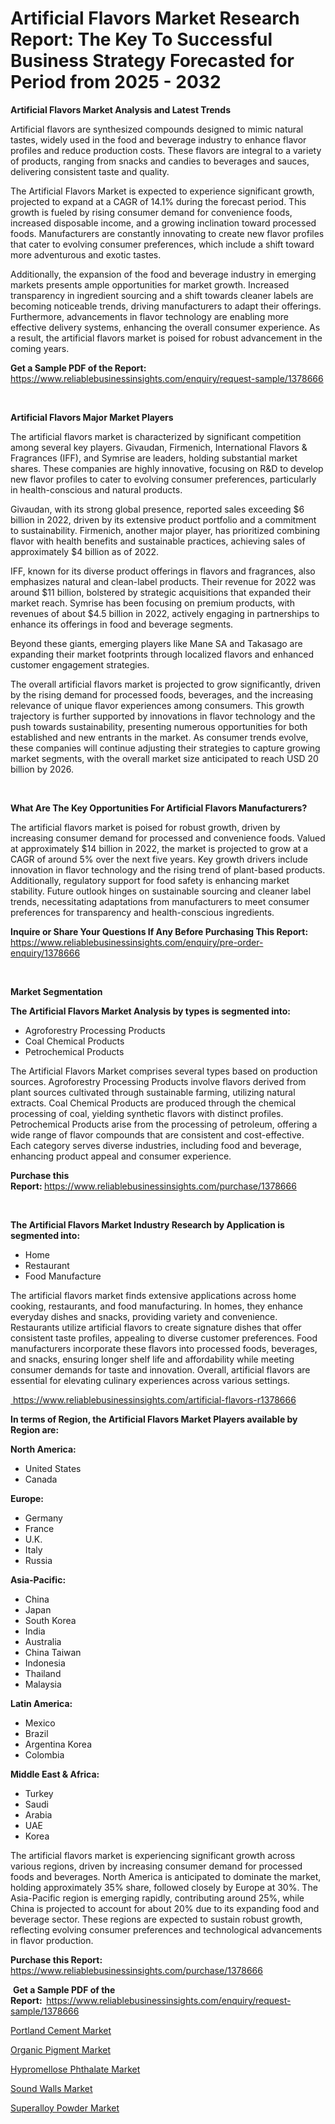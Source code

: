 <p><h1>Artificial Flavors Market Research Report: The Key To Successful Business Strategy Forecasted for Period from 2025 - 2032</h1></p><p><strong>Artificial Flavors Market Analysis and Latest Trends</strong></p>
<p><p>Artificial flavors are synthesized compounds designed to mimic natural tastes, widely used in the food and beverage industry to enhance flavor profiles and reduce production costs. These flavors are integral to a variety of products, ranging from snacks and candies to beverages and sauces, delivering consistent taste and quality.</p><p>The Artificial Flavors Market is expected to experience significant growth, projected to expand at a CAGR of 14.1% during the forecast period. This growth is fueled by rising consumer demand for convenience foods, increased disposable income, and a growing inclination toward processed foods. Manufacturers are constantly innovating to create new flavor profiles that cater to evolving consumer preferences, which include a shift toward more adventurous and exotic tastes.</p><p>Additionally, the expansion of the food and beverage industry in emerging markets presents ample opportunities for market growth. Increased transparency in ingredient sourcing and a shift towards cleaner labels are becoming noticeable trends, driving manufacturers to adapt their offerings. Furthermore, advancements in flavor technology are enabling more effective delivery systems, enhancing the overall consumer experience. As a result, the artificial flavors market is poised for robust advancement in the coming years.</p></p>
<p><strong>Get a Sample PDF of the Report:&nbsp;</strong> <a href="https://www.reliablebusinessinsights.com/enquiry/request-sample/1378666?utm_campaign=1847&utm_medium=2&utm_source=Github&utm_content=ia&utm_term=31032025&utm_id=artificial-flavors">https://www.reliablebusinessinsights.com/enquiry/request-sample/1378666</a></p>
<p>&nbsp;</p>
<p><strong>Artificial Flavors Major Market Players</strong></p>
<p><p>The artificial flavors market is characterized by significant competition among several key players. Givaudan, Firmenich, International Flavors & Fragrances (IFF), and Symrise are leaders, holding substantial market shares. These companies are highly innovative, focusing on R&D to develop new flavor profiles to cater to evolving consumer preferences, particularly in health-conscious and natural products.</p><p>Givaudan, with its strong global presence, reported sales exceeding $6 billion in 2022, driven by its extensive product portfolio and a commitment to sustainability. Firmenich, another major player, has prioritized combining flavor with health benefits and sustainable practices, achieving sales of approximately $4 billion as of 2022. </p><p>IFF, known for its diverse product offerings in flavors and fragrances, also emphasizes natural and clean-label products. Their revenue for 2022 was around $11 billion, bolstered by strategic acquisitions that expanded their market reach. Symrise has been focusing on premium products, with revenues of about $4.5 billion in 2022, actively engaging in partnerships to enhance its offerings in food and beverage segments.</p><p>Beyond these giants, emerging players like Mane SA and Takasago are expanding their market footprints through localized flavors and enhanced customer engagement strategies. </p><p>The overall artificial flavors market is projected to grow significantly, driven by the rising demand for processed foods, beverages, and the increasing relevance of unique flavor experiences among consumers. This growth trajectory is further supported by innovations in flavor technology and the push towards sustainability, presenting numerous opportunities for both established and new entrants in the market. As consumer trends evolve, these companies will continue adjusting their strategies to capture growing market segments, with the overall market size anticipated to reach USD 20 billion by 2026.</p></p>
<p>&nbsp;</p>
<p><strong>What Are The Key Opportunities For Artificial Flavors Manufacturers?</strong></p>
<p><p>The artificial flavors market is poised for robust growth, driven by increasing consumer demand for processed and convenience foods. Valued at approximately $14 billion in 2022, the market is projected to grow at a CAGR of around 5% over the next five years. Key growth drivers include innovation in flavor technology and the rising trend of plant-based products. Additionally, regulatory support for food safety is enhancing market stability. Future outlook hinges on sustainable sourcing and cleaner label trends, necessitating adaptations from manufacturers to meet consumer preferences for transparency and health-conscious ingredients.</p></p>
<p><strong>Inquire or Share Your Questions If Any Before Purchasing This Report:</strong> <a href="https://www.reliablebusinessinsights.com/enquiry/pre-order-enquiry/1378666?utm_campaign=1847&utm_medium=2&utm_source=Github&utm_content=ia&utm_term=31032025&utm_id=artificial-flavors">https://www.reliablebusinessinsights.com/enquiry/pre-order-enquiry/1378666</a></p>
<p>&nbsp;</p>
<p><strong>Market Segmentation</strong></p>
<p><strong>The Artificial Flavors Market Analysis by types is segmented into:</strong></p>
<p><ul><li>Agroforestry Processing Products</li><li>Coal Chemical Products</li><li>Petrochemical Products</li></ul></p>
<p><p>The Artificial Flavors Market comprises several types based on production sources. Agroforestry Processing Products involve flavors derived from plant sources cultivated through sustainable farming, utilizing natural extracts. Coal Chemical Products are produced through the chemical processing of coal, yielding synthetic flavors with distinct profiles. Petrochemical Products arise from the processing of petroleum, offering a wide range of flavor compounds that are consistent and cost-effective. Each category serves diverse industries, including food and beverage, enhancing product appeal and consumer experience.</p></p>
<p><strong>Purchase this Report:&nbsp;</strong><a href="https://www.reliablebusinessinsights.com/purchase/1378666?utm_campaign=1847&utm_medium=2&utm_source=Github&utm_content=ia&utm_term=31032025&utm_id=artificial-flavors">https://www.reliablebusinessinsights.com/purchase/1378666</a></p>
<p>&nbsp;</p>
<p><strong>The Artificial Flavors Market Industry Research by Application is segmented into:</strong></p>
<p><ul><li>Home</li><li>Restaurant</li><li>Food Manufacture</li></ul></p>
<p><p>The artificial flavors market finds extensive applications across home cooking, restaurants, and food manufacturing. In homes, they enhance everyday dishes and snacks, providing variety and convenience. Restaurants utilize artificial flavors to create signature dishes that offer consistent taste profiles, appealing to diverse customer preferences. Food manufacturers incorporate these flavors into processed foods, beverages, and snacks, ensuring longer shelf life and affordability while meeting consumer demands for taste and innovation. Overall, artificial flavors are essential for elevating culinary experiences across various settings.</p></p>
<p><a href="https://www.reliablebusinessinsights.com/artificial-flavors-r1378666?utm_campaign=1847&utm_medium=2&utm_source=Github&utm_content=ia&utm_term=31032025&utm_id=artificial-flavors">&nbsp;https://www.reliablebusinessinsights.com/artificial-flavors-r1378666</a></p>
<p><strong>In terms of Region, the Artificial Flavors Market Players available by Region are:</strong></p>
<p>
    <p> <strong> North America: </strong>
        <ul>
            <li>United States</li>
            <li>Canada</li>
        </ul>
        </p> 
    <p> <strong> Europe: </strong>
        <ul>
            <li>Germany</li>
            <li>France</li>
            <li>U.K.</li>
            <li>Italy</li>
            <li>Russia</li>
        </ul>
        </p> 
    <p> <strong> Asia-Pacific: </strong>
        <ul>
            <li>China</li>
            <li>Japan</li>
            <li>South Korea</li>
            <li>India</li>
            <li>Australia</li>
            <li>China Taiwan</li>
            <li>Indonesia</li>
            <li>Thailand</li>
            <li>Malaysia</li>
        </ul>
        </p> 
    <p> <strong> Latin America: </strong>
        <ul>
            <li>Mexico</li>
            <li>Brazil</li>
            <li>Argentina Korea</li>
            <li>Colombia</li>
        </ul>
        </p> 
    <p> <strong> Middle East & Africa: </strong>
        <ul>
            <li>Turkey</li>
            <li>Saudi</li>
            <li>Arabia</li>
            <li>UAE</li>
            <li>Korea</li>
        </ul>
    </p>
    </p>
<p><p>The artificial flavors market is experiencing significant growth across various regions, driven by increasing consumer demand for processed foods and beverages. North America is anticipated to dominate the market, holding approximately 35% share, followed closely by Europe at 30%. The Asia-Pacific region is emerging rapidly, contributing around 25%, while China is projected to account for about 20% due to its expanding food and beverage sector. These regions are expected to sustain robust growth, reflecting evolving consumer preferences and technological advancements in flavor production.</p></p>
<p><strong>Purchase this Report: </strong><a href="https://www.reliablebusinessinsights.com/purchase/1378666?utm_campaign=1847&utm_medium=2&utm_source=Github&utm_content=ia&utm_term=31032025&utm_id=artificial-flavors">https://www.reliablebusinessinsights.com/purchase/1378666</a></p>
<p>&nbsp;<strong>Get a Sample PDF of the Report:&nbsp;&nbsp;</strong><a href="https://www.reliablebusinessinsights.com/enquiry/request-sample/1378666?utm_campaign=1847&utm_medium=2&utm_source=Github&utm_content=ia&utm_term=31032025&utm_id=artificial-flavors">https://www.reliablebusinessinsights.com/enquiry/request-sample/1378666</a></p>
<p><strong></strong></p>
<p><p><a href="https://github.com/edriceakeime/Market-Research-Report-List-1/blob/main/portland-cement-market.md?utm_campaign=1847&utm_medium=2&utm_source=Github&utm_content=ia&utm_term=31032025&utm_id=artificial-flavors">Portland Cement Market</a></p><p><a href="https://github.com/fungkychiman/Market-Research-Report-List-1/blob/main/organic-pigment-market.md?utm_campaign=1847&utm_medium=2&utm_source=Github&utm_content=ia&utm_term=31032025&utm_id=artificial-flavors">Organic Pigment Market</a></p><p><a href="https://github.com/olesjaquah/Market-Research-Report-List-1/blob/main/hypromellose-phthalate-market.md?utm_campaign=1847&utm_medium=2&utm_source=Github&utm_content=ia&utm_term=31032025&utm_id=artificial-flavors">Hypromellose Phthalate Market</a></p><p><a href="https://github.com/kitsossadien/Market-Research-Report-List-1/blob/main/sound-walls-market.md?utm_campaign=1847&utm_medium=2&utm_source=Github&utm_content=ia&utm_term=31032025&utm_id=artificial-flavors">Sound Walls Market</a></p><p><a href="https://github.com/seppelharjap/Market-Research-Report-List-1/blob/main/superalloy-powder-market.md?utm_campaign=1847&utm_medium=2&utm_source=Github&utm_content=ia&utm_term=31032025&utm_id=artificial-flavors">Superalloy Powder Market</a></p></p>